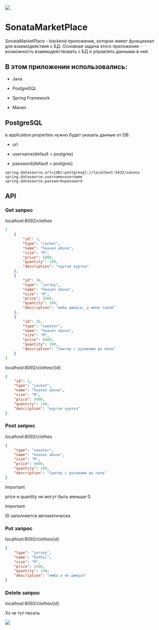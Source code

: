 <img src="https://c.tenor.com/ocbSyB0zW58AAAAC/tenor.gif">


# SonataMarketPlace

SonataMarketPlace - backend приложение, которое имеет функционал для взаимодействия с БД. Основная задача этого приложение - возможность взаимодействовать с БД и управлять данными в ней.

## В этом приложении использовались:

- Java

- PostgreSQL

- Spring Framework

- Maven

## PostgreSQL

в application.properties нужно будет указать данные от DB:

- url

* username(default = postgres)

+ password(default = postgres)
```
spring.datasource.url=jdbc:postgresql://localhost:5432/sonata
spring.datasource.username=username
spring.datasource.password=password
```

## API

### Get запрос
localhost:8092/clothes
```JSON
[
    {
        "id": 1,
        "type": "jacket",
        "name": "heaven above",
        "size": "M",
        "price": 5000,
        "quantity": 100,
        "description": "крутая куртка"
    },
    {
        "id": 34,
        "type": "jersey",
        "name": "heaven above",
        "size": "M",
        "price": 3500,
        "quantity": 100,
        "description": "имба джерси, у меня такой"
    },
    {
        "id": 35,
        "type": "sweater",
        "name": "heaven above",
        "size": "M",
        "price": 6000,
        "quantity": 100,
        "description": "Свитер с рукавами до пола"
    }
]
```
localhost:8092/clothes/{id}
```JSON
{
    "id": 1,
    "type": "jacket",
    "name": "heaven above",
    "size": "M",
    "price": 5000,
    "quantity": 100,
    "description": "крутая куртка"
}
```
### Post запрос

localhost:8092/clothes

```JSON
{
    "type": "sweater",
    "name": "heaven above",
    "size": "M",
    "price": 6000,
    "quantity": 100,
    "description": "Свитер с рукавами до пола"
}
```
> [!IMPORTANT]
> price и quantity не могут быть меньше 0.

> [!IMPORTANT]
> ID заполняется автоматически.

### Put запрос

localhost:8092/clothes{id}

```JSON
{
    "type": "jersey",
    "name": "Gothic",
    "size": "M",
    "price": 3500,
    "quantity": 100,
    "description": "имба а не джерси"
}
```
### Delete запрос

localhost:8092/clothes{id}

Хз че тут писать

<img src="https://c.tenor.com/72ScVNgTGpYAAAAC/tenor.gif">
